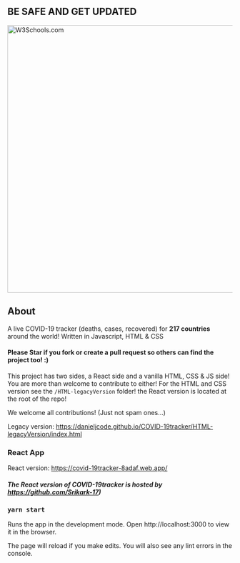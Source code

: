 <html>
<body>

<h2>BE SAFE AND GET UPDATED</h2>

<img src="https://www.fda.gov/files/styles/main_image_1/public/how-you-can-make-a-difference-1600x900.gif?itok=UjeaXLkt.jpg" alt="W3Schools.com" style="width:699px;height:599px;">

</body>
</html>


## About
A live COVID-19 tracker (deaths, cases, recovered) for **217 countries** around the world! Written in Javascript, HTML & CSS
#### Please Star if you fork or create a pull request so others can find the project too! :)

This project has two sides, a React side and a vanilla HTML, CSS & JS side! You are more than welcome to contribute to either! For the HTML and CSS version see the `/HTML-legacyVersion` folder! the React version is located at the root of the repo!

We welcome all contributions! (Just not spam ones...)

Legacy version: https://danieljcode.github.io/COVID-19tracker/HTML-legacyVersion/index.html


### React App
React version: https://covid-19tracker-8adaf.web.app/
##### **The React version of COVID-19tracker is hosted by https://github.com/Srikark-17)**

### `yarn start`
Runs the app in the development mode.
Open http://localhost:3000 to view it in the browser.

The page will reload if you make edits.
You will also see any lint errors in the console.
